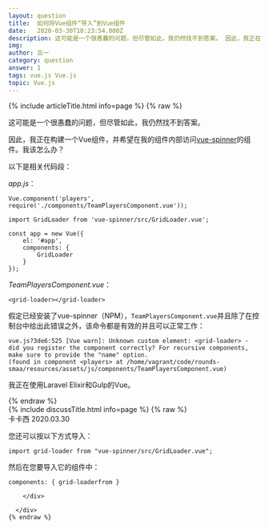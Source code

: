 ```yaml
---
layout: question
title:  如何将Vue组件“导入”到Vue组件
date:   2020-03-30T10:23:54.000Z
description: 这可能是一个很愚蠢的问题，但尽管如此，我仍然找不到答案。 因此，我正在构建一个Vue组件，并希望在我的组件内部访问vue-spinner的组件。我该怎...
img: 
author: 古一
category: question
answer: 1
tags: vue.js Vue.js
topic: Vue.js
---
```

<div class="article-root">
  <div class="article">
    {% include articleTitle.html info=page %}
    {% raw %}
    <div class="article-content"><p><font style="vertical-align: inherit;"><font style="vertical-align: inherit;">这可能是一个很愚蠢的问题，但尽管如此，我仍然找不到答案。 </font></font></p>

<p><font style="vertical-align: inherit;"><font style="vertical-align: inherit;">因此，我正在构建一个Vue组件，并希望</font><font style="vertical-align: inherit;">在我的组件内部</font><font style="vertical-align: inherit;">访问</font></font><a href="https://github.com/greyby/vue-spinner" rel="noreferrer"><font style="vertical-align: inherit;"><font style="vertical-align: inherit;">vue-spinner</font></font></a><font style="vertical-align: inherit;"><font style="vertical-align: inherit;">的组件。</font><font style="vertical-align: inherit;">我该怎么办？</font></font></p>

<p><font style="vertical-align: inherit;"><font style="vertical-align: inherit;">以下是相关代码段：</font></font></p>

<p><em><font style="vertical-align: inherit;"><font style="vertical-align: inherit;">app.js</font></font></em><font style="vertical-align: inherit;"><font style="vertical-align: inherit;">：</font></font></p>

<pre><code>Vue.component('players', require('./components/TeamPlayersComponent.vue'));<font></font>
<font></font>
import GridLoader from 'vue-spinner/src/GridLoader.vue';<font></font>
<font></font>
const app = new Vue({<font></font>
    el: '#app',<font></font>
    components: {<font></font>
        GridLoader<font></font>
    }<font></font>
});<font></font>
</code></pre>

<p><em><font style="vertical-align: inherit;"><font style="vertical-align: inherit;">TeamPlayersComponent.vue</font></font></em><font style="vertical-align: inherit;"><font style="vertical-align: inherit;">：</font></font></p>

<pre><code>&lt;grid-loader&gt;&lt;/grid-loader&gt;
</code></pre>

<p><font style="vertical-align: inherit;"><font style="vertical-align: inherit;">假定已经安装了vue-spinner（NPM），</font></font><code>TeamPlayersComponent.vue</code><font style="vertical-align: inherit;"><font style="vertical-align: inherit;">并且除了在控制台中给出此错误之外</font><font style="vertical-align: inherit;">，该命令</font><font style="vertical-align: inherit;">都是有效的并且可以正常工作：</font></font></p>

<p><code>vue.js?3de6:525 [Vue warn]: Unknown custom element: &lt;grid-loader&gt; - did you register the component correctly? For recursive components, make sure to provide the "name" option. 
(found in component &lt;players&gt; at /home/vagrant/code/rounds-smaa/resources/assets/js/components/TeamPlayersComponent.vue)</code></p>

<p><font style="vertical-align: inherit;"><font style="vertical-align: inherit;">我正在使用Laravel Elixir和Gulp的Vue。</font></font></p></div>
    {% endraw %}
  </div>

  <div class="discuss-wrapper">
    {% include discussTitle.html info=page %}
    {% raw %}
    <div class="discuss-item">
        <div class="discuss-parent">
          <div class="discuss-meta">
            <span class="discuss-user">卡卡西</span>
            <span class="discuss-time">2020.03.30</span>
          </div>
          <div class="discuss-comment"><p><font style="vertical-align: inherit;"><font style="vertical-align: inherit;">您还可以按以下方式导入：</font></font></p>

<pre><code>import grid-loader from "vue-spinner/src/GridLoader.vue";
</code></pre>

<p><font style="vertical-align: inherit;"><font style="vertical-align: inherit;">然后在您要导入它的组件中：</font></font></p>

<pre><code>components: { grid-loaderfrom }
</code></pre></div>
        </div>
        
      </div>
    {% endraw %}
  </div>
<div>
